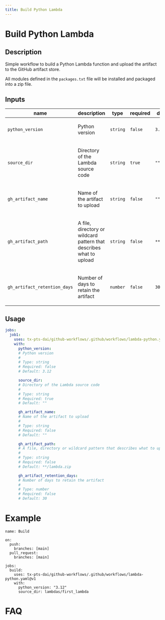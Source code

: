 ```yaml
---
title: Build Python Lambda
---
```


<!-- action-docs-header source=".github/workflows/lambda-python.yaml" -->
# Build Python Lambda
<!-- action-docs-header source=".github/workflows/lambda-python.yaml" -->

## Description

Simple workflow to build a Python Lambda function and upload the artifact to the GitHub artifact store.

All modules defined in the `packages.txt` file will be installed and packaged into a zip file.

<!-- action-docs-inputs source=".github/workflows/lambda-python.yaml" -->
## Inputs

| name | description | type | required | default |
| --- | --- | --- | --- | --- |
| `python_version` | <p>Python version</p> | `string` | `false` | `3.12` |
| `source_dir` | <p>Directory of the Lambda source code</p> | `string` | `true` | `""` |
| `gh_artifact_name` | <p>Name of the artifact to upload</p> | `string` | `false` | `""` |
| `gh_artifact_path` | <p>A file, directory or wildcard pattern that describes what to upload</p> | `string` | `false` | `**/*.zip` |
| `gh_artifact_retention_days` | <p>Number of days to retain the artifact</p> | `number` | `false` | `30` |
<!-- action-docs-inputs source=".github/workflows/lambda-python.yaml" -->

<!-- action-docs-outputs source=".github/workflows/lambda-python.yaml" -->

<!-- action-docs-outputs source=".github/workflows/lambda-python.yaml" -->

<!-- action-docs-usage source=".github/workflows/lambda-python.yaml" project="tx-pts-dai/github-workflows/.github/workflows/lambda-python.yaml" version="v1" -->
## Usage

```yaml
jobs:
  job1:
    uses: tx-pts-dai/github-workflows/.github/workflows/lambda-python.yaml@v1
    with:
      python_version:
      # Python version
      #
      # Type: string
      # Required: false
      # Default: 3.12

      source_dir:
      # Directory of the Lambda source code
      #
      # Type: string
      # Required: true
      # Default: ""

      gh_artifact_name:
      # Name of the artifact to upload
      #
      # Type: string
      # Required: false
      # Default: ""

      gh_artifact_path:
      # A file, directory or wildcard pattern that describes what to upload
      #
      # Type: string
      # Required: false
      # Default: **/lambda.zip

      gh_artifact_retention_days:
      # Number of days to retain the artifact
      #
      # Type: number
      # Required: false
      # Default: 30
```
<!-- action-docs-usage source=".github/workflows/lambda-python.yaml" project="tx-pts-dai/github-workflows/.github/workflows/lambda-python.yaml" version="v1" -->

# Example

```
name: Build

on:
  push:
    branches: [main]
  pull_request:
    branches: [main]

jobs:
  build:
    uses: tx-pts-dai/github-workflows/.github/workflows/lambda-python.yaml@v1
    with:
      python_version: "3.12"
      source_dir: lambdas/first_lambda
```

# FAQ
